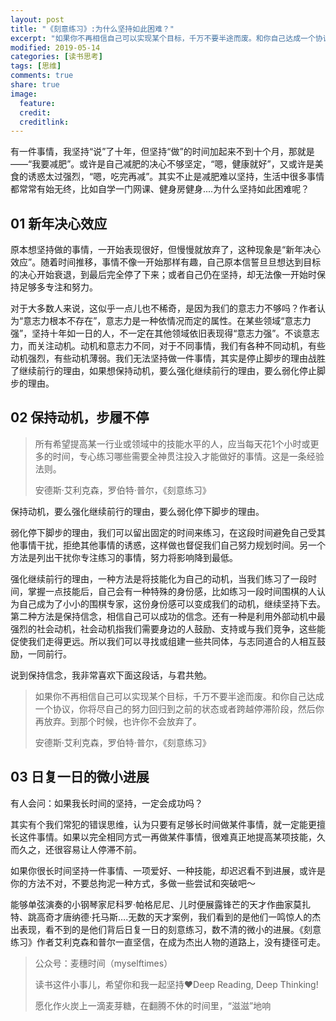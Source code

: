```yaml
---
layout: post
title: "《刻意练习》:为什么坚持如此困难？"
excerpt: "如果你不再相信自己可以实现某个目标，千万不要半途而废。和你自己达成一个协议，你将尽自己的努力回归到之前的状态或者跨越停滞阶段，然后你再放弃。到那个时候，也许你不会放弃了。"
modified: 2019-05-14
categories: [读书思考]
tags: [思维]
comments: true
share: true
image:
  feature:
  credit:
  creditlink:
---
```


有一件事情，我坚持“说”了十年，但坚持“做”的时间加起来不到十个月，那就是——“我要减肥”。或许是自己减肥的决心不够坚定，“嗯，健康就好”，又或许是美食的诱惑太过强烈，“嗯，吃完再减”。其实不止是减肥难以坚持，生活中很多事情都常常有始无终，比如自学一门网课、健身房健身....为什么坚持如此困难呢？

## 01 新年决心效应

原本想坚持做的事情，一开始表现很好，但慢慢就放弃了，这种现象是“新年决心效应”。随着时间推移，事情不像一开始那样有趣，自己原本信誓旦旦想达到目标的决心开始衰退，到最后完全停了下来；或者自己仍在坚持，却无法像一开始时保持足够多专注和努力。

对于大多数人来说，这似乎一点儿也不稀奇，是因为我们的意志力不够吗？作者认为“意志力根本不存在”，意志力是一种依情况而定的属性。在某些领域“意志力强”，坚持十年如一日的人，不一定在其他领域依旧表现得“意志力强”。不谈意志力，而关注动机。动机和意志力不同，对于不同事情，我们有各种不同动机，有些动机强烈，有些动机薄弱。我们无法坚持做一件事情，其实是停止脚步的理由战胜了继续前行的理由，如果想保持动机，要么强化继续前行的理由，要么弱化停止脚步的理由。

## 02 保持动机，步履不停

> 所有希望提高某一行业或领域中的技能水平的人，应当每天花1个小时或更多的时间，专心练习哪些需要全神贯注投入才能做好的事情。这是一条经验法则。
> 
> 安德斯·艾利克森，罗伯特·普尔，《刻意练习》

保持动机，要么强化继续前行的理由，要么弱化停下脚步的理由。

弱化停下脚步的理由，我们可以留出固定的时间来练习，在这段时间避免自己受其他事情干扰，拒绝其他事情的诱惑，这样做也督促我们自己努力规划时间。另一个方法是列出干扰你专注练习的事情，努力将影响降到最低。

强化继续前行的理由，一种方法是将技能化为自己的动机，当我们练习了一段时间，掌握一点技能后，自己会有一种特殊的身份感，比如练习一段时间围棋的人认为自己成为了小小的围棋专家，这份身份感可以变成我们的动机，继续坚持下去。第二种方法是保持信念，相信自己可以成功的信念。还有一种是利用外部动机中最强烈的社会动机，社会动机指我们需要身边的人鼓励、支持或与我们竞争，这些能促使我们走得更远。所以我们可以寻找或组建一些共同体，与志同道合的人相互鼓励，一同前行。

说到保持信念，我非常喜欢下面这段话，与君共勉。

> 如果你不再相信自己可以实现某个目标，千万不要半途而废。和你自己达成一个协议，你将尽自己的努力回归到之前的状态或者跨越停滞阶段，然后你再放弃。到那个时候，也许你不会放弃了。
> 
> 安德斯·艾利克森，罗伯特·普尔，《刻意练习》

## 03 日复一日的微小进展

有人会问：如果我长时间的坚持，一定会成功吗？

其实有个我们常犯的错误思维，认为只要有足够长时间做某件事情，就一定能更擅长这件事情。如果以完全相同方式一再做某件事情，很难真正地提高某项技能，久而久之，还很容易让人停滞不前。

如果你很长时间坚持一件事情、一项爱好、一种技能，却迟迟看不到进展，或许是你的方法不对，不要总拘泥一种方式，多做一些尝试和突破吧～

能够单弦演奏的小钢琴家尼科罗·帕格尼尼、儿时便展露锋芒的天才作曲家莫扎特、跳高奇才唐纳德·托马斯….无数的天才案例，我们看到的是他们一鸣惊人的杰出表现，看不到的是他们背后日复一日的刻意练习，数不清的微小的进展。《刻意练习》作者艾利克森和普尔一直坚信，在成为杰出人物的道路上，没有捷径可走。

> 公众号：麦穗时间（myselftimes）
> 
> 读书这件小事儿，希望你和我一起坚持❤️Deep Reading, Deep Thinking!
> 
> 愿化作火炭上一滴麦芽糖，在翻腾不休的时间里，“滋滋”地响
